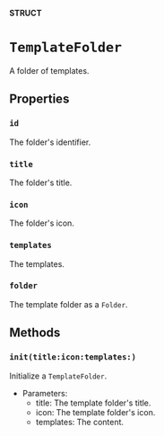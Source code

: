**STRUCT**

# `TemplateFolder`

A folder of templates.

## Properties
### `id`

The folder's identifier.

### `title`

The folder's title.

### `icon`

The folder's icon.

### `templates`

The templates.

### `folder`

The template folder as a ``Folder``.

## Methods
### `init(title:icon:templates:)`

Initialize a ``TemplateFolder``.
- Parameters:
  - title: The template folder's title.
  - icon: The template folder's icon.
  - templates: The content.
